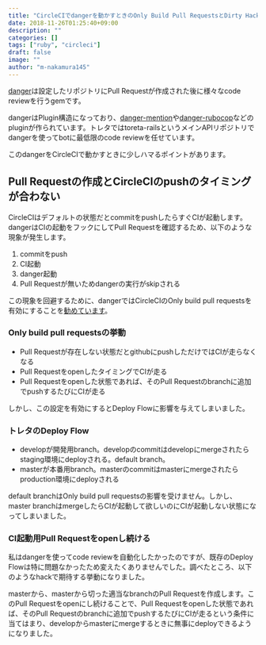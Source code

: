 ```yaml
---
title: "CircleCIでdangerを動かすときのOnly Build Pull RequestsとDirty Hack"
date: 2018-11-26T01:25:40+09:00
description: ""
categories: []
tags: ["ruby", "circleci"]
draft: false
image: ""
author: "m-nakamura145"
---
```


[danger](https://github.com/danger/danger)は設定したリポジトリにPull Requestが作成された後に様々なcode reviewを行うgemです。

dangerはPlugin構造になっており、[danger-mention](https://github.com/danger/danger-mention)や[danger-rubocop](https://github.com/ashfurrow/danger-rubocop)などのpluginが作られています。トレタではtoreta-railsというメインAPIリポジトリでdangerを使ってbotに最低限のcode reviewを任せています。

このdangerをCircleCIで動かすときに少しハマるポイントがあります。

## Pull Requestの作成とCircleCIのpushのタイミングが合わない

CircleCIはデフォルトの状態だとcommitをpushしたらすぐCIが起動します。dangerはCIの起動をフックにしてPull Requestを確認するため、以下のような現象が発生します。

1. commitをpush
1. CI起動
1. danger起動
1. Pull Requestが無いためdangerの実行がskipされる

この現象を回避するために、dangerではCircleCIのOnly build pull requestsを有効にすることを[勧めています](https://github.com/danger/danger/blob/master/lib/danger/ci_source/circle.rb#L9)。

### Only build pull requestsの挙動

- Pull Requestが存在しない状態だとgithubにpushしただけではCIが走らなくなる
- Pull RequestをopenしたタイミングでCIが走る
- Pull Requestをopenした状態であれば、そのPull Requestのbranchに追加でpushするたびにCIが走る

しかし、この設定を有効にするとDeploy Flowに影響を与えてしまいました。

### トレタのDeploy Flow
    
- developが開発用branch。developのcommitはdevelopにmergeされたらstaging環境にdeployされる。default branch。
- masterが本番用branch。masterのcommitはmasterにmergeされたらproduction環境にdeployされる

default branchはOnly build pull requestsの影響を受けません。しかし、master branchはmergeしたらCIが起動して欲しいのにCIが起動しない状態になってしまいました。

### CI起動用Pull Requestをopenし続ける

私はdangerを使ってcode reviewを自動化したかったのですが、既存のDeploy Flowは特に問題なかったため変えたくありませんでした。調べたところ、以下のようなhackで期待する挙動になりました。

masterから、masterから切った適当なbranchのPull Requestを作成します。このPull Requestをopenにし続けることで、Pull Requestをopenした状態であれば、そのPull Requestのbranchに追加でpushするたびにCIが走るという条件に当てはまり、developからmasterにmergeするときに無事にdeployできるようになりました。
    



   
